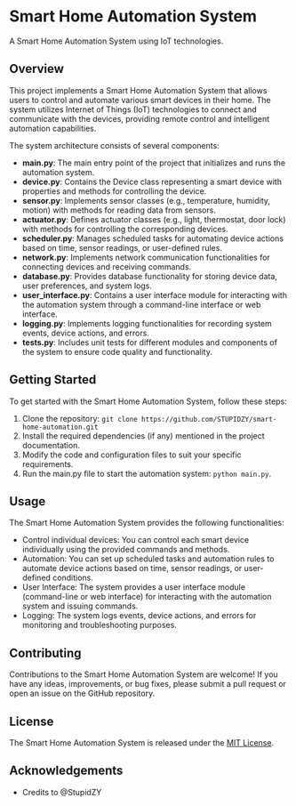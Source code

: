 # Smart Home Automation System

A Smart Home Automation System using IoT technologies.

## Overview

This project implements a Smart Home Automation System that allows users to control and automate various smart devices in their home. The system utilizes Internet of Things (IoT) technologies to connect and communicate with the devices, providing remote control and intelligent automation capabilities.

The system architecture consists of several components:

- **main.py**: The main entry point of the project that initializes and runs the automation system.
- **device.py**: Contains the Device class representing a smart device with properties and methods for controlling the device.
- **sensor.py**: Implements sensor classes (e.g., temperature, humidity, motion) with methods for reading data from sensors.
- **actuator.py**: Defines actuator classes (e.g., light, thermostat, door lock) with methods for controlling the corresponding devices.
- **scheduler.py**: Manages scheduled tasks for automating device actions based on time, sensor readings, or user-defined rules.
- **network.py**: Implements network communication functionalities for connecting devices and receiving commands.
- **database.py**: Provides database functionality for storing device data, user preferences, and system logs.
- **user_interface.py**: Contains a user interface module for interacting with the automation system through a command-line interface or web interface.
- **logging.py**: Implements logging functionalities for recording system events, device actions, and errors.
- **tests.py**: Includes unit tests for different modules and components of the system to ensure code quality and functionality.

## Getting Started

To get started with the Smart Home Automation System, follow these steps:

1. Clone the repository: `git clone https://github.com/STUPIDZY/smart-home-automation.git`
2. Install the required dependencies (if any) mentioned in the project documentation.
3. Modify the code and configuration files to suit your specific requirements.
4. Run the main.py file to start the automation system: `python main.py`.

## Usage

The Smart Home Automation System provides the following functionalities:

- Control individual devices: You can control each smart device individually using the provided commands and methods.
- Automation: You can set up scheduled tasks and automation rules to automate device actions based on time, sensor readings, or user-defined conditions.
- User Interface: The system provides a user interface module (command-line or web interface) for interacting with the automation system and issuing commands.
- Logging: The system logs events, device actions, and errors for monitoring and troubleshooting purposes.

## Contributing

Contributions to the Smart Home Automation System are welcome! If you have any ideas, improvements, or bug fixes, please submit a pull request or open an issue on the GitHub repository.

## License

The Smart Home Automation System is released under the [MIT License](LICENSE).

## Acknowledgements

- Credits to @StupidZY

